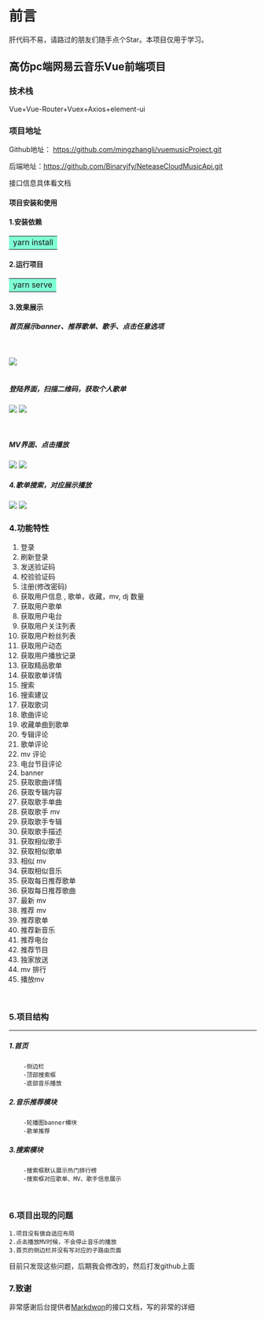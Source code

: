 
# 前言

肝代码不易，请路过的朋友们随手点个Star。本项目仅用于学习。 


## 高仿pc端网易云音乐Vue前端项目

### 技术栈
<p>Vue+Vue-Router+Vuex+Axios+element-ui</p>


### 项目地址
Github地址： https://github.com/mingzhangli/vuemusicProject.git

后端地址：https://github.com/Binaryify/NeteaseCloudMusicApi.git

接口信息具体看文档

#### 项目安装和使用

#### 1.安装依赖  

<table><tr><td bgcolor=#7FFFD4>yarn install</td></tr></table>

#### 2.运行项目  

<table><tr><td bgcolor=#7FFFD4>yarn serve</td></tr></table>  



#### 3.效果展示
##### 首页展示banner、推荐歌单、歌手、点击任意选项
<br/>

![](./readmeImg/firstpage.png) 
<br/><br/>

##### 登陆界面，扫描二维码，获取个人歌单
![](./readmeImg/login.png)
![](./readmeImg/loginList.png) 

<br/>

#####  MV界面、点击播放
![](./readmeImg/mv.png)
![](./readmeImg/playMV.png) 

##### 4.歌单搜索，对应展示播放
![](./readmeImg/search.png)
![](./readmeImg/songlist.png)


### 4.功能特性

1. 登录
2. 刷新登录
3. 发送验证码
4. 校验验证码
5. 注册(修改密码)
6. 获取用户信息 , 歌单，收藏，mv, dj 数量
7. 获取用户歌单
8. 获取用户电台
9. 获取用户关注列表
10. 获取用户粉丝列表
11. 获取用户动态
12. 获取用户播放记录
13. 获取精品歌单
14. 获取歌单详情
15. 搜索
16. 搜索建议
17. 获取歌词
18. 歌曲评论
19. 收藏单曲到歌单
20. 专辑评论
21. 歌单评论
22. mv 评论
23. 电台节目评论
24. banner
25. 获取歌曲详情
26. 获取专辑内容
27. 获取歌手单曲
28. 获取歌手 mv
29. 获取歌手专辑
30. 获取歌手描述
31. 获取相似歌手
32. 获取相似歌单
33. 相似 mv
34. 获取相似音乐
35. 获取每日推荐歌单
36. 获取每日推荐歌曲
37. 最新 mv
38. 推荐 mv
39. 推荐歌单
40. 推荐新音乐
41. 推荐电台
42. 推荐节目
43. 独家放送
44. mv 排行
45. 播放mv
<br/>

### 5.项目结构
<hr>

##### 1.首页
        -侧边栏
        -顶部搜索框
        -底部音乐播放

#####  2.音乐推荐模块
        -轮播图banner模块
        -歌单推荐    
#####  3.搜索模块
        -搜索框默认展示热门排行榜
        -搜索框对应歌单、MV、歌手信息展示
</br>

### 6.项目出现的问题  
    1.项目没有做自适应布局
    2.点击播放MV时候，不会停止音乐的播放
    3.首页的侧边栏并没有写对应的子路由页面

目前只发现这些问题，后期我会修改的，然后打发github上面


### 7.致谢

非常感谢后台提供者<a color=#A52A2A size=4 >[Markdwon](https://github.com/Binaryify/NeteaseCloudMusicApi.git)</a>的接口文档，写的非常的详细
